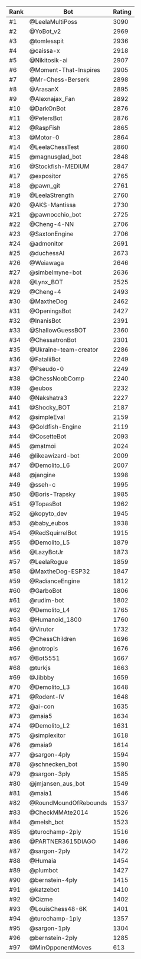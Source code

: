 Rank|Bot|Rating
---|---|---
#1|@LeelaMultiPoss|3090
#2|@YoBot_v2|2969
#3|@tomlesspit|2936
#4|@caissa-x|2918
#5|@Nikitosik-ai|2907
#6|@Moment-That-Inspires|2905
#7|@Mr-Chess-Berserk|2898
#8|@ArasanX|2895
#9|@Alexnajax_Fan|2892
#10|@DarkOnBot|2876
#11|@PetersBot|2876
#12|@RaspFish|2865
#13|@Motor-0|2864
#14|@LeelaChessTest|2860
#15|@magnusglad_bot|2848
#16|@Stockfish-MEDIUM|2847
#17|@expositor|2765
#18|@pawn_git|2761
#19|@LeelaStrength|2760
#20|@AKS-Mantissa|2730
#21|@pawnocchio_bot|2725
#22|@Cheng-4-NN|2706
#23|@SaxtonEngine|2706
#24|@admonitor|2691
#25|@duchessAI|2673
#26|@Weiawaga|2646
#27|@simbelmyne-bot|2636
#28|@Lynx_BOT|2525
#29|@Cheng-4|2493
#30|@MaxtheDog|2462
#31|@OpeningsBot|2427
#32|@InanisBot|2391
#33|@ShallowGuessBOT|2360
#34|@ChessatronBot|2301
#35|@Ukraine-team-creator|2286
#36|@FataliiBot|2249
#37|@Pseudo-0|2249
#38|@ChessNoobComp|2240
#39|@eubos|2232
#40|@Nakshatra3|2227
#41|@Shocky_BOT|2187
#42|@simpleEval|2159
#43|@Goldfish-Engine|2119
#44|@CosetteBot|2093
#45|@matmoi|2024
#46|@likeawizard-bot|2009
#47|@Demolito_L6|2007
#48|@jangine|1998
#49|@sseh-c|1995
#50|@Boris-Trapsky|1985
#51|@TopasBot|1962
#52|@kopyto_dev|1945
#53|@baby_eubos|1938
#54|@RedSquirrelBot|1915
#55|@Demolito_L5|1879
#56|@LazyBotJr|1873
#57|@LeelaRogue|1859
#58|@MaxtheDog-ESP32|1847
#59|@RadianceEngine|1812
#60|@GarboBot|1806
#61|@rudim-bot|1802
#62|@Demolito_L4|1765
#63|@Humanoid_1800|1760
#64|@Virutor|1732
#65|@ChessChildren|1696
#66|@notropis|1676
#67|@Bot5551|1667
#68|@turkjs|1663
#69|@Jibbby|1659
#70|@Demolito_L3|1648
#71|@Rodent-IV|1648
#72|@ai-con|1635
#73|@maia5|1634
#74|@Demolito_L2|1631
#75|@simplexitor|1618
#76|@maia9|1614
#77|@sargon-4ply|1594
#78|@schnecken_bot|1590
#79|@sargon-3ply|1585
#80|@jmjansen_aus_bot|1549
#81|@maia1|1546
#82|@RoundMoundOfRebounds|1537
#83|@CheckMMAte2014|1526
#84|@melsh_bot|1523
#85|@turochamp-2ply|1516
#86|@PARTNER3615DIAGO|1486
#87|@sargon-2ply|1472
#88|@Humaia|1454
#89|@plumbot|1427
#90|@bernstein-4ply|1415
#91|@katzebot|1410
#92|@Cizme|1402
#93|@LouisChess48-6K|1401
#94|@turochamp-1ply|1357
#95|@sargon-1ply|1304
#96|@bernstein-2ply|1285
#97|@MinOpponentMoves|613
